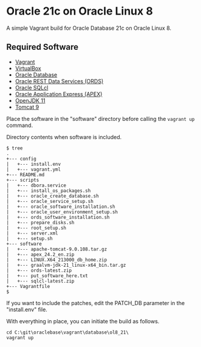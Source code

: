 # Oracle 21c on Oracle Linux 8

A simple Vagrant build for Oracle Database 21c on Oracle Linux 8.

## Required Software

* [Vagrant](https://www.vagrantup.com/downloads.html)
* [VirtualBox](https://www.virtualbox.org/wiki/Downloads)
* [Oracle Database](https://www.oracle.com/database/technologies/oracle21c-linux-downloads.html)
* [Oracle REST Data Services (ORDS)](https://www.oracle.com/technetwork/developer-tools/rest-data-services/downloads/)
* [Oracle SQLcl](https://www.oracle.com/tools/downloads/sqlcl-downloads.html)
* [Oracle Application Express (APEX)](https://www.oracle.com/tools/downloads/apex-downloads.html)
* [OpenJDK 11](https://adoptium.net/releases.html?variant=openjdk11&jvmVariant=hotspot)
* [Tomcat 9](https://tomcat.apache.org/download-90.cgi)

Place the software in the "software" directory before calling the `vagrant up` command.

Directory contents when software is included.

```
$ tree
.
+--- config
|   +--- install.env
|   +--- vagrant.yml
+--- README.md
+--- scripts
|   +--- dbora.service
|   +--- install_os_packages.sh
|   +--- oracle_create_database.sh
|   +--- oracle_service_setup.sh
|   +--- oracle_software_installation.sh
|   +--- oracle_user_environment_setup.sh
|   +--- ords_software_installation.sh
|   +--- prepare_disks.sh
|   +--- root_setup.sh
|   +--- server.xml
|   +--- setup.sh
+--- software
|   +--- apache-tomcat-9.0.108.tar.gz
|   +--- apex_24.2_en.zip
|   +--- LINUX.X64_213000_db_home.zip
|   +--- graalvm-jdk-21_linux-x64_bin.tar.gz
|   +--- ords-latest.zip
|   +--- put_software_here.txt
|   +--- sqlcl-latest.zip
+--- Vagrantfile
$
```

If you want to include the patches, edit the PATCH_DB parameter in the "install.env" file.

With everything in place, you can initiate the build as follows.

```
cd C:\git\oraclebase\vagrant\database\ol8_21\
vagrant up
```
